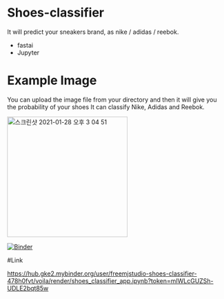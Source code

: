 # Shoes-classifier

It will predict your sneakers brand, as nike / adidas / reebok.




* fastai
* Jupyter



# Example Image
You can upload the image file from your directory and then it will give you the probability of your shoes
It can classify Nike, Adidas and Reebok.

<img width="279" alt="스크린샷 2021-01-28 오후 3 04 51" src="https://user-images.githubusercontent.com/41604678/106097427-a362d600-617a-11eb-9032-ecff7364b930.png">

[![Binder](https://mybinder.org/badge_logo.svg)](https://mybinder.org/v2/gh/freemjstudio/Shoes-classifier.git/master)



#Link



https://hub.gke2.mybinder.org/user/freemjstudio-shoes-classifier-478h0fvt/voila/render/shoes_classifier_app.ipynb?token=mIWLcGUZSh-UDLE2bqt85w

